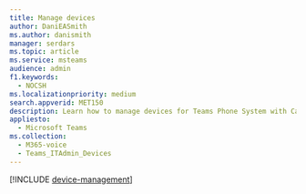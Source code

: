 ```yaml
---
title: Manage devices
author: DaniEASmith
ms.author: danismith
manager: serdars
ms.topic: article
ms.service: msteams
audience: admin
f1.keywords: 
  - NOCSH
ms.localizationpriority: medium
search.appverid: MET150
description: Learn how to manage devices for Teams Phone System with Calling Plan.
appliesto: 
  - Microsoft Teams
ms.collection: 
  - M365-voice
  - Teams_ITAdmin_Devices
---
```


[!INCLUDE [device-management](../devices/device-management.md)]
